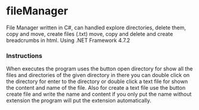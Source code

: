 # fileManager
File Manager written in C#, can handled explore directories, delete them, copy and move, create files (.txt) move, copy and delete and create breadcrumbs in html.
Using .NET Framework 4.7.2

### Instructions
When executes the program uses the button open directory for show all the files and directories of the given directory in there you can double click on the directory for enter to the directory or double click a text file for shown the content and name of the file. 
Also for create a text file use the button create file and write the name and content if you only put the name without extension the program will put the extension automatically.
